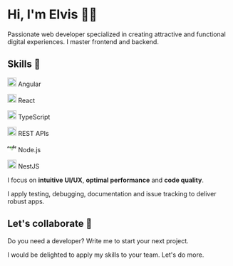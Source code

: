 # Hi, I'm Elvis 👨‍💻

Passionate web developer specialized in creating attractive and functional digital experiences. I master frontend and backend.

## Skills 💪  

<img src="https://upload.wikimedia.org/wikipedia/commons/c/cf/Angular_full_color_logo.svg" width="20" height="20"/> Angular

<img src="https://upload.wikimedia.org/wikipedia/commons/a/a7/React-icon.svg" width="20" height="20"/> React

<img src="https://upload.wikimedia.org/wikipedia/commons/4/4c/Typescript_logo_2020.svg" width="20" height="20"/> TypeScript   

<img src="https://www.vectorlogo.zone/logos/apigee/apigee-icon.svg" width="20" height="20"/> REST APIs  

<img src="https://raw.githubusercontent.com/devicons/devicon/master/icons/nodejs/nodejs-original-wordmark.svg" width="20" height="20"/> Node.js  

<img src="https://nestjs.com/img/logo-small.svg" width="20" height="20"/> NestJS

I focus on **intuitive UI/UX**, **optimal performance** and **code quality**.

I apply testing, debugging, documentation and issue tracking to deliver robust apps.

## Let's collaborate 🤝

Do you need a developer? Write me to start your next project.  

I would be delighted to apply my skills to your team. Let's do more.
